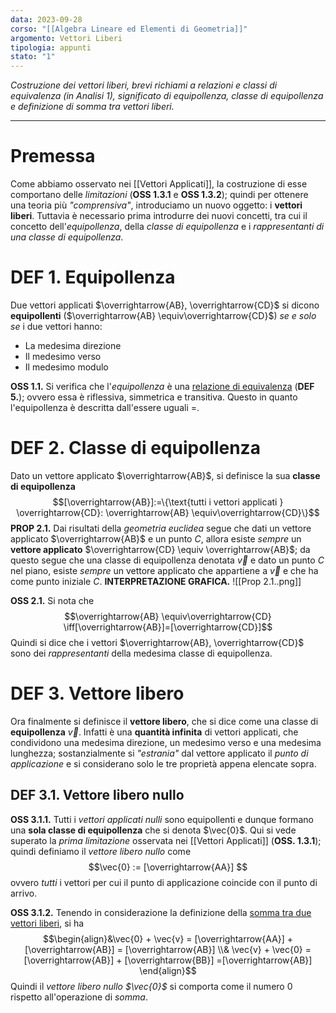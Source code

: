 ```yaml
---
data: 2023-09-28
corso: "[[Algebra Lineare ed Elementi di Geometria]]"
argomento: Vettori Liberi
tipologia: appunti
stato: "1"
---
```

*Costruzione dei vettori liberi, brevi richiami a relazioni e classi di equivalenza (in Analisi 1), significato di equipollenza, classe di equipollenza e definizione di somma tra vettori liberi.*
- - -
# Premessa
Come abbiamo osservato nei [[Vettori Applicati]], la costruzione di esse comportano delle *limitazioni* (**OSS 1.3.1** e **OSS 1.3.2**); quindi per ottenere una teoria più *"comprensiva"*, introduciamo un nuovo oggetto: i **vettori liberi**.
Tuttavia è necessario prima introdurre dei nuovi concetti, tra cui il concetto dell'*equipollenza*, della *classe di equipollenza* e i *rappresentanti di una classe di equipollenza*. 
# DEF 1. Equipollenza
Due vettori applicati $\overrightarrow{AB}, \overrightarrow{CD}$ si dicono **equipollenti** ($\overrightarrow{AB} \equiv\overrightarrow{CD}$) *se e solo se* i due vettori hanno:
- La medesima direzione
- Il medesimo verso
- Il medesimo modulo

**OSS 1.1.** Si verifica che l'*equipollenza* è una [relazione di equivalenza](Relazioni) (**DEF 5.**); ovvero essa è riflessiva, simmetrica e transitiva. Questo in quanto l'equipollenza è descritta dall'essere uguali $=$. 
# DEF 2. Classe di equipollenza
Dato un vettore applicato $\overrightarrow{AB}$, si definisce la sua **classe di equipollenza** $$[\overrightarrow{AB}]:=\{\text{tutti i vettori applicati } \overrightarrow{CD}: \overrightarrow{AB} \equiv\overrightarrow{CD}\}$$**PROP 2.1.** Dai risultati della *geometria euclidea* segue che dati un vettore applicato $\overrightarrow{AB}$ e un punto $C$, allora esiste *sempre* un **vettore applicato** $\overrightarrow{CD} \equiv \overrightarrow{AB}$; da questo segue che una classe di equipollenza denotata $\vec{v}$ e dato un punto $C$ nel piano, esiste *sempre* un vettore applicato che appartiene a $\vec{v}$ e che ha come punto iniziale $C$.
	**INTERPRETAZIONE GRAFICA.**
	![[Prop 2.1..png]]

**OSS 2.1.** Si nota che $$\overrightarrow{AB} \equiv\overrightarrow{CD} \iff[\overrightarrow{AB}]=[\overrightarrow{CD}]$$Quindi si dice che i vettori $\overrightarrow{AB}, \overrightarrow{CD}$ sono dei *rappresentanti* della medesima classe di equipollenza.

# DEF 3. Vettore libero
Ora finalmente si definisce il **vettore libero**, che si dice come una classe di **equipollenza**  $\vec{v}$. 
Infatti è una **quantità infinita** di vettori applicati, che condividono una medesima direzione, un medesimo verso e una medesima lunghezza; sostanzialmente si *"estrania"* dal vettore applicato il *punto di applicazione* e si considerano solo le tre proprietà appena elencate sopra.

## DEF 3.1. Vettore libero nullo
**OSS 3.1.1.** Tutti i *vettori applicati nulli* sono equipollenti e dunque formano una **sola classe di equipollenza** che si denota $\vec{0}$. Qui si vede superato la *prima limitazione* osservata nei [[Vettori Applicati]] (**OSS. 1.3.1**); quindi definiamo il *vettore libero nullo* come $$\vec{0} := [\overrightarrow{AA}] $$ovvero *tutti* i vettori per cui il punto di applicazione coincide con il punto di arrivo.

**OSS 3.1.2.** Tenendo in considerazione la definizione della [somma tra due vettori liberi](Operazioni%20sui%20vettori%20liberi), si ha $$\begin{align}&\vec{0} + \vec{v} = [\overrightarrow{AA}] + [\overrightarrow{AB}] = [\overrightarrow{AB}] \\& \vec{v} + \vec{0} = [\overrightarrow{AB}] + [\overrightarrow{BB}] =[\overrightarrow{AB}] \end{align}$$Quindi il *vettore libero nullo $\vec{0}$* si comporta come il numero $0$ rispetto all'operazione di *somma*.
